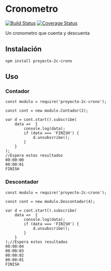 # Cronometro
[![Build Status](https://app.travis-ci.com/UlisesSchreiner/chrono-ci-uns.svg?branch=master)](https://app.travis-ci.com/UlisesSchreiner/chrono-ci-uns)
[![Coverage Status](https://coveralls.io/repos/github/UlisesSchreiner/chrono-ci-uns/badge.svg?branch=master)](https://coveralls.io/github/UlisesSchreiner/chrono-ci-uns?branch=master)

Un cronometro que cuenta y descuenta

## Instalación

```
npm install proyecto-2c-crono
```

## Uso

### Contador
```
const modulo = require('proyecto-2c-crono');

const cont = new modulo.Contador(2);

var d = cont.start().subscribe(
    data =>  {
        console.log(data);
        if (data === 'FINISH') {
            d.unsubscribe();
        }
    }
);
//Espera estos resultados
00:00:00
00:00:01
FINISH

```

### Descontador
```
const modulo = require('proyecto-2c-crono');

const cont = new modulo.Descontador(4);

var d = cont.start().subscribe(
    data =>  {
        console.log(data);
        if (data === 'FINISH') {
            d.unsubscribe();
        }
    }
);//Espera estos resultados
00:00:04
00:00:03
00:00:02
00:00:01
FINISH
```